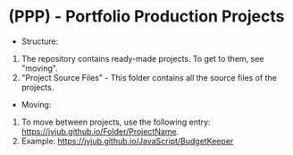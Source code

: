 # (PPP) - Portfolio Production Projects

- Structure:
1. The repository contains ready-made projects. To get to them, see "moving".
2. "Project Source Files" - This folder contains all the source files of the projects.

- Moving:
1. To move between projects, use the following entry: https://jvjub.github.io/Folder/ProjectName.
2. Example: https://jvjub.github.io/JavaScript/BudgetKeeper
